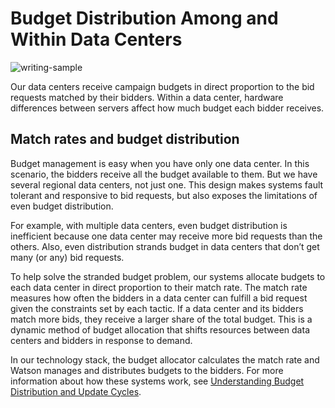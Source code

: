 # Budget Distribution Among and Within Data Centers

![writing-sample](https://img.shields.io/badge/status-writing%20sample-brightgreen)

Our data centers receive campaign budgets in direct proportion to the bid requests matched by their bidders. Within a data center, hardware differences between servers affect how much budget each bidder receives.

## Match rates and budget distribution

Budget management is easy when you have only one data center. In this scenario, the bidders receive all the budget available to them. But we have several regional data centers, not just one. This design makes systems fault tolerant and responsive to bid requests, but also exposes the limitations of even budget distribution.

For example, with multiple data centers, even budget distribution is inefficient because one data center may receive more bid requests than the others. Also, even distribution strands budget in data centers that don’t get many (or any) bid requests.

To help solve the stranded budget problem, our systems allocate budgets to each data center in direct proportion to their match rate. The match rate measures how often the bidders in a data center can fulfill a bid request given the constraints set by each tactic. If a data center and its bidders match more bids, they receive a larger share of the total budget. This is a dynamic method of budget allocation that shifts resources between data centers and bidders in response to demand.

In our technology stack, the budget allocator calculates the match rate and Watson manages and distributes budgets to the bidders. For more information about how these systems work, see [Understanding Budget Distribution and Update Cycles](update-cycle.md).
